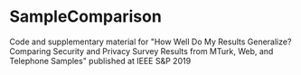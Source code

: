 # SampleComparison
Code and supplementary material for "How Well Do My Results Generalize? Comparing Security and Privacy Survey Results from MTurk, Web, and Telephone Samples" published at IEEE S&amp;P 2019
